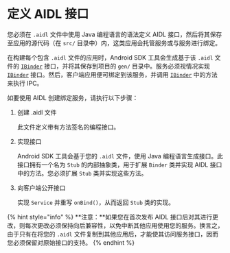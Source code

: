 # 定义 AIDL 接口

您必须在 `.aidl` 文件中使用 Java 编程语言的语法定义 AIDL 接口，然后将其保存至应用的源代码（在 `src/` 目录中）内，这类应用会托管服务或与服务进行绑定。

在构建每个包含 `.aidl` 文件的应用时，Android SDK 工具会生成基于该 `.aidl` 文件的 [`IBinder`](https://developer.android.com/reference/android/os/IBinder?hl=zh-cn) 接口，并将其保存到项目的 `gen/` 目录中。服务必须视情况实现 [`IBinder`](https://developer.android.com/reference/android/os/IBinder?hl=zh-cn) 接口。然后，客户端应用便可绑定到该服务，并调用 [`IBinder`](https://developer.android.com/reference/android/os/IBinder?hl=zh-cn) 中的方法来执行 IPC。

如要使用 AIDL 创建绑定服务，请执行以下步骤：

1. 创建 .aidl 文件

   此文件定义带有方法签名的编程接口。

2. 实现接口

   Android SDK 工具会基于您的 `.aidl` 文件，使用 Java 编程语言生成接口。此接口拥有一个名为 `Stub` 的内部抽象类，用于扩展 `Binder` 类并实现 AIDL 接口中的方法。您必须扩展 `Stub` 类并实现这些方法。

3. 向客户端公开接口

   实现 `Service` 并重写 `onBind()`，从而返回 `Stub` 类的实现。

{% hint style="info" %}
 **注意：**如果您在首次发布 AIDL 接口后对其进行更改，则每次更改必须保持向后兼容性，以免中断其他应用使用您的服务。换言之，由于只有在将您的 `.aidl` 文件复制到其他应用后，才能使其访问服务接口，因而您必须保留对原始接口的支持。
{% endhint %}

